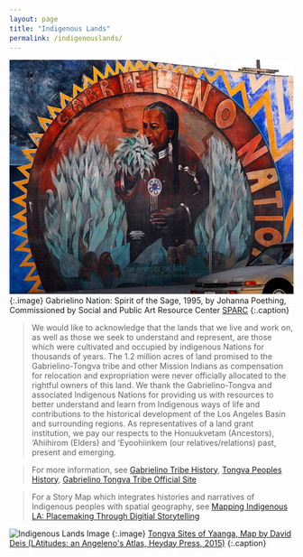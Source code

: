 ```yaml
---
layout: page
title: "Indigenous Lands"
permalink: /indigenouslands/
---
```


![Indigenous Lands Image](assets/images/IndigenousLands_2.jpg)
{:.image}
Gabrielino Nation: Spirit of the Sage, 1995, by Johanna Poething, Commissioned by Social and Public Art Resource Center [SPARC](http://www.justabovesunset.com/200910/html/everyone_welcome.html)
{:.caption}

> We would like to acknowledge that the lands that we live and work on, as well as those we seek to understand and represent, are those which were cultivated and occupied by indigenous Nations for thousands of years. The 1.2 million acres of land promised to the Gabrielino-Tongva tribe and other Mission Indians as compensation for relocation and expropriation were never officially allocated to the rightful owners of this land. We thank the Gabrielino-Tongva and associated Indigenous Nations for providing us with resources to better understand and learn from Indigenous ways of life and contributions to the historical development of the Los Angeles Basin and surrounding regions. As representatives of a land grant institution, we pay our respects to the Honuukvetam (Ancestors), ‘Ahiihirom (Elders) and ‘Eyoohiinkem (our relatives/relations) past, present and emerging.

> For more information, see [Gabrielino Tribe History](https://gabrielinotribe.org/history/), [Tongva Peoples History](https://www.tongvapeople.org/), [Gabrielino Tongva Tribe Official Site](http://gabrielino-tongva.com/)

> For a Story Map which integrates histories and narratives of Indigenous peoples with spatial geography, see [Mapping Indigenous LA: Placemaking Through Digitial Storytelling](https://www.arcgis.com/apps/MapJournal/index.html?appid=a9e370db955a45ba99c52fb31f31f1fc#)

![Indigenous Lands Image](assets/images/yaanga-map.png)
{:.image}
[Tongva Sites of Yaanga, Map by David Deis (LAtitudes: an Angeleno's Atlas, Heyday Press, 2015)](https://decolonialatlas.wordpress.com/2017/07/26/tongva-sites-of-los-angeles/)
{:.caption}
